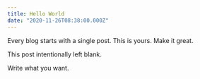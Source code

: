 ```yaml
---
title: Hello World
date: "2020-11-26T08:38:00.000Z"
---
```


Every blog starts with a single post. This is yours. Make it great.

<!-- more -->

This post intentionally left blank.

Write what you want.
